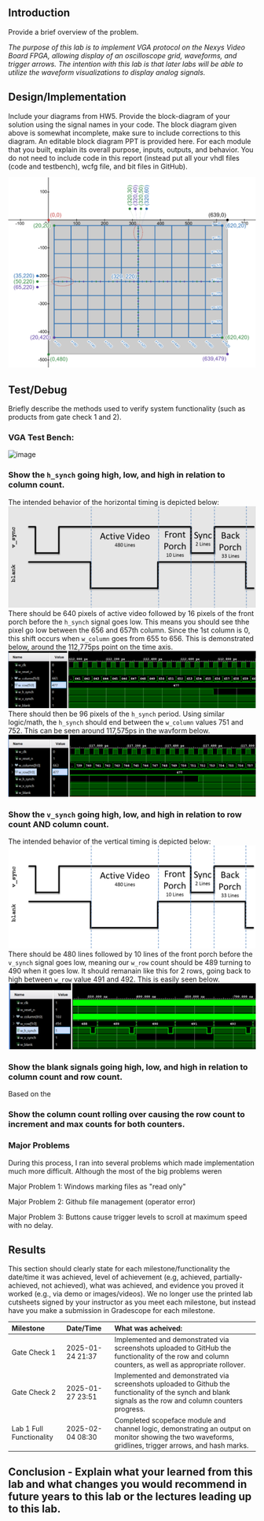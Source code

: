 ## Introduction
Provide a brief overview of the problem.

*The purpose of this lab is to implement VGA protocol on the Nexys Video Board FPGA, allowing display of an oscilloscope grid, waveforms, and trigger arrows. The intention with this lab is that later labs will be able to utilize the waveform visualizations to display analog signals.*

## Design/Implementation
Include your diagrams from HW5. Provide the block-diagram of your solution using the signal names in your code. The block diagram given above is somewhat incomplete, make sure to include corrections to this diagram. An editable block diagram PPT is provided here. For each module that you built, explain its overall purpose, inputs, outputs, and behavior. You do not need to include code in this report (instead put all your vhdl files (code and testbench), wcfg file, and bit files in GitHub).

![image](images/desmos_diagram.png)



## Test/Debug
Briefly describe the methods used to verify system functionality (such as products from gate check 1 and 2).

### VGA Test Bench:
![image](images/)

### Show the `h_synch` going high, low, and high in relation to column count.
The intended behavior of the horizontal timing is depicted below:
![image](images/Lab01_HorizontalTiming.png)
There should be 640 pixels of active video followed by 16 pixels of the front porch before the `h_synch` signal goes low. This means you should see thhe pixel go low between the 656 and 657th column. Since the 1st column is 0, this shift occurs when `w_column` goes from 655 to 656. This is demonstrated below, around the 112,775ps point on the time axis.
![image](images/h_synch_front_porch.png)
There should then be 96 pixels of the `h_synch` period. Using similar logic/math, the `h_synch` should end between the `w_column` values 751 and 752. This can be seen around 117,575ps in the wavform below.
![image](images/h_synch_back_porch.png)


### Show the `v_synch` going high, low, and high in relation to row count AND column count.
The intended behavior of the vertical timing is depicted below:
![image](images/Lab01_VerticalTiming.jpg)
There should be 480 lines followed by 10 lines of the front porch before the `v_synch` signal goes low, meaning our `w_row` count should be 489 turning to 490 when it goes low. It should remanain like this for 2 rows, going back to high between `w_row` value 491 and 492. This is easily seen below.
![image](images/v_synch_front_back_porch.png)


### Show the blank signals going high, low, and high in relation to column count and row count.
Based on the 

### Show the column count rolling over causing the row count to increment and max counts for both counters.

### Major Problems

During this process, I ran into several problems which made implementation much more difficult. Although the most of the big problems weren

Major Problem 1: Windows marking files as "read only"

Major Problem 2: Github file management (operator error)

Major Problem 3: Buttons cause trigger levels to scroll at maximum speed with no delay.

## Results
This section should clearly state for each milestone/functionality the date/time it was achieved, level of achievement (e.g, achieved, partially-achieved, not achieved), what was achieved, and evidence you proved it worked (e.g., via demo or images/videos). We no longer use the printed lab cutsheets signed by your instructor as you meet each milestone, but instead have you make a submission in Gradescope for each milestone.

| Milestone    | Date/Time           | What was acheived:                               |
| :----------- | :------------------ | :----------------------------------------------- |
| Gate Check 1 | 2025-01-24 21:37    | Implemented and demonstrated via screenshots uploaded to GitHub the functionality of the row and column counters, as well as appropriate rollover. |
| Gate Check 2 | 2025-01-27 23:51    | Implemented and demonstrated via screenshots uploaded to Github the functionality of the synch and blank signals as the row and column counters progress. |
| Lab 1 Full Functionality | 2025-02-04 08:30 | Completed scopeface module and channel logic, demonstrating an output on monitor showing the two waveforms, gridlines, trigger arrows, and hash marks. |

## Conclusion - Explain what your learned from this lab and what changes you would recommend in future years to this lab or the lectures leading up to this lab.